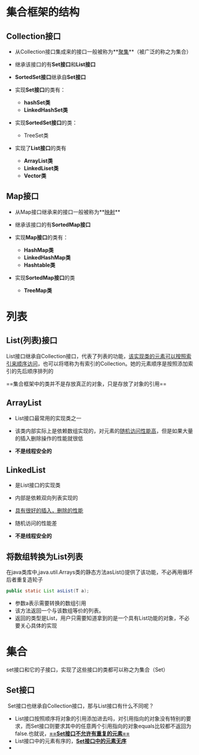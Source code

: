 # 集合框架的结构

## Collection接口

+ 从Collection接口集成来的接口一般被称为**<u>聚集</u>**（被广泛的称之为集合）

+ 继承该接口的有**Set接口**和**List接口**
+ **SortedSet接口**继承自**Set接口**
+ 实现**Set接口**的类有：
  + **hashSet类**
  + **LinkedHashSet类**

+ 实现**SortedSet接口**的类：
  + TreeSet类
+ 实现了**List接口**的类有
  + **ArrayList类**
  + **LinkedLiset类**
  + **Vector类**

## Map接口

+ 从Map接口继承来的接口一般被称为**<u>映射</u>**

+ 继承该接口的有**SortedMap接口**
+ 实现**Map接口**的类有：
  + **HashMap类**
  + **LinkedHashMap类**
  + **Hashtable类**
+ 实现**SortedMap接口**的类
  + **TreeMap类**

# 列表

## List(列表)接口

​	List接口继承自Collection接口，代表了列表的功能，<u>该实现类的元素可以按照索引来顺序访问</u>，也可以将塔称为有索引的Collection。她的元素顺序是按照添加索引的先后顺序排列的

==集合框架中的类并不是存放真正的对象，只是存放了对象的引用==

## ArrayList

+ List接口最常用的实现类之一
+ 该类内部实际上是依赖数组实现的，对元素的<u>随机访问性能高</u>，但是如果大量的插入删除操作的性能就很低

+ **不是线程安全的**

## LinkedList

+ 是List接口的实现类
+ 内部是依赖双向列表实现的
+ <u>具有很好的插入，删除的性能</u>
+ 随机访问的性能差

+ **不是线程安全的**

## 将数组转换为List列表

​	在java类库中,java.util.Arrays类的静态方法asList()提供了该功能，不必再用循环后者重复造轮子

```java
public static List asList(T a);
```

+ 参数a表示需要转换的数组引用
+ 该方法返回一个与该数组等价的列表。
+ 返回的类型是List，用户只需要知道拿到的是一个具有List功能的对象，不必要关心具体的实现

# 集合

set接口和它的子接口，实现了这些接口的类都可以称之为集合（Set）

## Set接口

​	Set接口也继承自Collection接口，那与List接口有什么不同呢？

+ List接口按照顺序将对象的引用添加进去吗，对引用指向的对象没有特别的要求，而Set接口则要求其中的任意两个引用指向的对象equals比较都不返回为false.也就说，**<u>==Set接口不允许有重复的元素==</u>**
+ List接口中的元素有序的，**<u>Set接口中的元素无序</u>**
+ 
